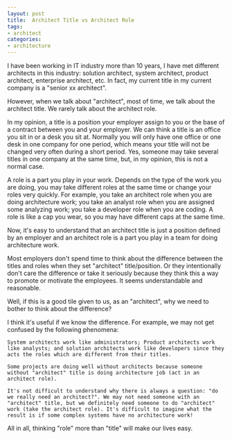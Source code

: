 ```yaml
---
layout: post
title:  Architect Title vs Architect Role
tags: 
- architect
categories:
- architecture
---
```



I have been working in IT industry more than 10 years, I have met different architects in this industry: solution architect, system architect, product architect, enterprise architect, etc. In fact, my current title in my current company is a "senior xx architect". 

However, when we talk about "architect", most of time, we talk about the architect title. We rarely talk about the architect role. 

In my opinion, a title is a position your employer assign to you or the base of a contract between you and your employer. We can think a title is an office you sit in or a desk you sit at. Normally you will only have one office or one desk in one company for one period, which means your title will not be changed very often during a short period. Yes, someone may take several titles in one company at the same time, but, in my opinion, this is not a normal case. 

A role is a part you play in your work. Depends on the type of the work you are doing, you may take different roles at the same time or change your roles very quickly. For example, you take an architect role when you are doing architecture work; you take an analyst role when you are assigned some analyzing work; you take a developer role when you are coding. A role is like a cap you wear, so you may have different caps at the same time. 

Now, it's easy to understand that an architect title is just a position defined by an employer and an architect role is a part you play in a team for doing architecture work. 

Most employers don't spend time to think about the difference between the titles and roles when they set "architect" title/position. Or they intentionally don't care the difference or take it seriously because they think this a way to promote or motivate the employees. It seems understandable and reasonable.

Well, if this is a good tile given to us, as an "architect", why we need to bother to think about the difference?

I think it's useful if we know the difference. For example, we may not get confused by the following phenomena:

    System architects work like administrators; Product architects work like analysts; and solution architects work like developers since they acts the roles which are different from their titles. 

    Some projects are doing well without architects because someone without "architect" title is doing architecture job (act in an architect role). 
    
    It's not difficult to understand why there is always a question: "do we really need an architect?". We may not need someone with an "architect" title, but we definitely need someone to do "architect" work (take the architect role). It's difficult to imagine what the result is if some complex systems have no architecture work!
    
    
All in all, thinking "role" more than "title" will make our lives easy.





  


